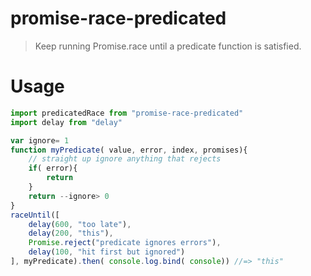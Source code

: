 # promise-race-predicated

> Keep running Promise.race until a predicate function is satisfied.

# Usage

```js
import predicatedRace from "promise-race-predicated"
import delay from "delay"

var ignore= 1
function myPredicate( value, error, index, promises){
	// straight up ignore anything that rejects
	if( error){
		return
	}
	return --ignore> 0
}
raceUntil([
	delay(600, "too late"),
	delay(200, "this"),
	Promise.reject("predicate ignores errors"),
	delay(100, "hit first but ignored")
], myPredicate).then( console.log.bind( console)) //=> "this"
```

